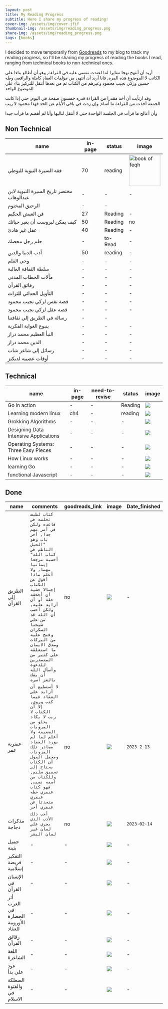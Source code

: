 ```yaml
---
layout: post
title: My Reading Progress
subtitle: Here I share my progress of reading!
cover-img: /assets/img/cover.jfif
thumbnail-img: /assets/img/reading_progress.png
share-img: /assets/img/reading_progress.png
tags: [books]
---
```


I decided to move temporarily from <a href="https://www.goodreads.com/user/show/88803068-yousef-meska" target="_blank">Goodreads</a> to my blog to track my reading progress, so I'll be sharing my progress of reading the books I read, ranging from technical books to non-technical ones.

أريد أن أنتهج نهجا مغايرا لما اعتدت نفسي عليه في القراءة, وهو أن أطالع بناءا علي الكاتب لا الموضوع هذه المرة, فانا أريد
أن أنتهي من مؤلفات العقاد كاملة والرافعي وطه حسين وزكي نجيب محمود وغيرهم من الكتاب
ثم من بعدها أنتقل للتركيز بناء علي الموضوع الواحد

وقد ارتأيت أن أخذ مقدرا من القراءة قدره خمسون صفحة في اليوم, حتي إذا كانت الجمعة أخذت من القراءة ما أشاء, وإن زدت في باقي الأيام عن الحد فهذا محمود لا ريب

وأن أعالج ما قرأت في الجلسة الواحدة حتي لا أنتقل لتاليها وأنا لم أهضم ما قرأت جيدا

Non Technical
------

| name | in-page | status | image |
| --- | --- | --- | --- |
| فقه السيرة النبوية للبوطي | 70 | reading | <img src="https://www.neelwafurat.com/images/lb/abookstore/covers/carton/83/83380.jpg" height="100" width="100" alt="book of feqh" /> |
| مختصر تاريخ السيرة النبوية لابن عبدالوهاب | - | - | - | - |
| الرحيق المختوم | - | - |
| فن العيش الحكيم  | 27 | Reading |  - |
| كيف يمكن لبروست أن يغير حياتك | 50 | Reading | no |
| عقل غير هادئ | 40 | Reading | - |  no |
| حلم رجل محضك | - | to-Read | - | no |  
| أدب الدنيا والدين | 50 | reading | - | no |
| وحي القلم | - | -| - | - |
| سلطة الثقافة الغالبة | - | - | - | - |
| مألات الخطاب المدني | - | - | - |
| رقائق القرأن | - | - | - | - |
| التأويل الحداثي للتراث | - | - | - |
| قصة نفس لزكي نجيب محمود | - | - | - |
| قصة عقل لزكي نجيب محمود | - | - | - |
| رسالة في الطريق إلي ثقافتنا | - | - |
| ينبوع الغواية الفكرية | - | - | - |
| النبأ العظيم محمد دراز | - | - | - |
| الدين محمد دراز | - | - | - |
| رسائل إلي شاعر شاب | - | - | -
| أوقات عصيبه لديكنز | - | - | - |

Technical
------

| name | in-page | need-to-revise | status | image |
| --- | -- | -- | --- | --- |
| Go in action | - | - | Reading | <img src="https://images.manning.com/book/c/4037d5d-e5e5-49bf-a3c1-480be2907eaa/Kennedy-GO-HI.png" /> |
| Learning modern linux | ch4 | - | reading | <img src="https://m.media-amazon.com/images/I/81ZlJautCqL.jpg" /> |
| Grokking Algorithms | - | - | - | <img src="https://images.manning.com/book/3/0b325da-eb26-4e50-8a2a-46042c647083/Bhargava-Algorithms_hires.png" /> |
| Designing Data Intensive Applications | - | - | - | <img src="https://images.prom.ua/2720329853_w640_h640_designing-data-intensive-applications.jpg" /> |
| Operating Systems: Three Easy Pieces | - | - | - | <img src="https://m.media-amazon.com/images/I/51lTsD-LGoL.jpg" /> |
| How Linux works | - | - | - | <img src="https://images-na.ssl-images-amazon.com/images/I/91Cxcx7Y6uL._AC_UL900_SR615,900_.jpg" /> |
| learning Go | - | - | - | <img src="https://learning.oreilly.com/library/cover/9781492077206/360h/" /> |
| functional Javascript | - | - | - | <img src="https://encrypted-tbn0.gstatic.com/images?q=tbn:ANd9GcSKtY7uW2owJ1ZSEOTv2_Oxwy-qTt9QdGyqhyKUnr0E-3AWXfeGaY6QWGz9j5AivBg5uQE&usqp=CAU" /> |

Done
------

| name |  comments | goodreads_link | image | Date_finished |
| --| ---| -- | -- | --- |
| الطريق إلي القرأن | ```كتاب لطيف تخلصه في قاعده ولكن في أمر مهم جدا, أخر باب وهو "الحبل الناظم في كتاب الله" أحسبه مرجعا إيمانيا مهما, ولا أعلم ماذا أقول عن الكتاب إجمالا خشية أن أجحفه حقه أو أن أزايد عليه, ولكن أحسب أن الله قد من علي شيخنا السكران وفتح عليه من البركات وصدق الايمان ما استغلقه علي كثير من المتصدرين للدعوة وأسأل الله أن يفك بالعز أسره``` | no | <img src="https://www.8gharb.com/wp-content/uploads/2020/08/22-29.jpg" /> | - |
| عبقرية عمر  | ```لا أستطيع أن أزايد علي العقاد فيما كتب وروي, إلا أن الكتاب لا ريب لا يكاد يخلو من المرويات الضعيفة ولا أعلم لما لم يورد العقاد مصادر تلك المرويات ومجمل القول أن الكتاب يحتاج إلي تحقيق سليم, وللكتاب من اسمه نصيب, فهو كتاب عبقري خطه عبقري متحدثا عن عبقري أخر``` | no | <img src="https://downloads.hindawi.org/covers/svg/270x360/82068526.svg?v=5" />| `2023-2-13` |
| مذكرات دجاجة | ```أحب ذلك الأدب الذي يجري علي لسان غير لسان البشر``` | no | <img src="http://cdn.shopify.com/s/files/1/0286/8133/8966/products/NQB5H8x3eB.jpg?v=1672205436" /> | `2023-02-14` |
| جميل بثينة | - |  - | <img src="https://downloads.hindawi.org/covers/svg/270x360/83851413.svg?v=5" />  | - |
| التفكير فريضة إسلامية | - | - | <img src="https://downloads.hindawi.org/covers/svg/270x360/93849638.svg?v=5" /> | - |
| الإنسان في القرأن | - | - |  <img src="https://www.noor-book.com/publice/covers_cache_webp/1/7/3/7/462cc3f610737003eed9f170a99bd6e1.JPG.webp" />  | - |
| أثر العرب في الحضارة الأوروبية للعقاد | - | - | <img src="https://downloads.hindawi.org/covers/svg/270x360/57380918.svg?v=5" /> | -|
| رقائق القرأن | - | - | <img src="https://www.noor-book.com/publice/covers_cache_webp/1/9/f/8/d36b4e0b159f83c65546113ca3fc9b24.jpg.webp" /> | - |
| اللغة الشاعرة | - | - | <img src="https://downloads.hindawi.org/covers/svg/270x360/41740246.svg?v=5" />  | - |
| عود علي بدأ | - | - | <img src="https://downloads.hindawi.org/covers/svg/270x360/86057520.svg?v=5" />  | - |
| الصعلكة والفتوة في الاسلام | - | - | <img src="https://img.youm7.com/ArticleImgs/2021/3/1/40604-%D8%A7%D9%84%D8%B5%D8%B9%D9%84%D9%83%D8%A9-%D9%88%D8%A7%D9%84%D9%81%D8%AA%D9%88%D8%A9.jpg" />  | - |
